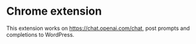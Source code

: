 # Chrome extension

This extension works on https://chat.openai.com/chat, post prompts and completions to WordPress.
